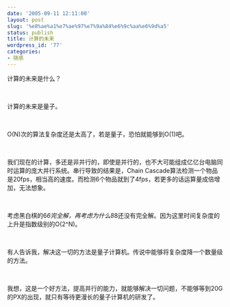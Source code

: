 ```yaml
---
date: '2005-09-11 12:11:00'
layout: post
slug: '%e8%ae%a1%e7%ae%97%e7%9a%84%e6%9c%aa%e6%9d%a5'
status: publish
title: 计算的未来
wordpress_id: '77'
categories:
- 随感
---
```


计算的未来是什么？




 




计算的未来是量子。




 




O(N)次的算法复杂度还是太高了，若是量子，恐怕就能够到O(1)吧。




 




我们现在的计算，多还是非并行的，即使是并行的，也不大可能组成亿亿台电脑同时运算的庞大并行系统。串行导致的结果是，Chain Cascade算法检测一个物品是20fps，相当高的速度。而检测6个物品就到了4fps，若更多的话运算量成倍增加，无法想象。




 




考虑黑白棋的6*6完全解，再考虑为什么8*8还没有完全解。因为这里时间复杂度的上升是指数级别的O(2^N)。




 




有人告诉我，解决这一切的方法是量子计算机。传说中能够将复杂度降一个数量级的方法。




 




我想，这是一个好方法，提高并行的能力，就能够解决一切问题，不能够等到20G的PX的出现，就只有等待更漫长的量子计算机的研发了。
